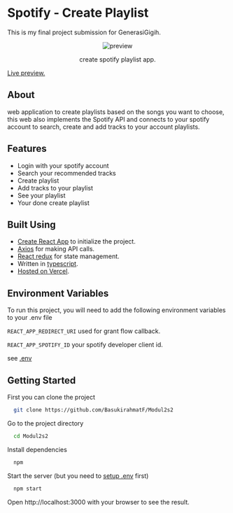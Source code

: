 # Spotify - Create Playlist

This is my final project submission for GenerasiGigih.

<p align="center">
  <img src="/public/img/preview.png" alt='preview'>
</p>

<p align="center">
 create spotify playlist app. 
</p>

[Live preview.](https://generasigigih-project-4pib27b3q-basukirahmatf.vercel.app)

## About
web application to create playlists based on the songs you want to choose, this web also implements the Spotify API and connects to your spotify account to search, create and add tracks to your account playlists.
## Features
- Login with your spotify account
- Search your recommended tracks
- Create playlist
- Add tracks to your playlist
- See your playlist
- Your done create playlist

## Built Using

- [Create React App](https://create-react-app.dev/) to initialize the project.
- [Axios](https://github.com/axios/axios) for making API calls.
- [React redux](https://react-redux.js.org/) for state management.
- Written in [typescript](https://typescriptlang.org).
- [Hosted on Vercel](https://vercel.com/).

## Environment Variables

To run this project, you will need to add the following environment variables to your .env file

`REACT_APP_REDIRECT_URI` used for grant flow callback.

`REACT_APP_SPOTIFY_ID` your spotify developer client id.

see [.env](/.env)


## Getting Started

First you can clone the project

```bash
  git clone https://github.com/BasukirahmatF/Modul2s2

```

Go to the project directory

```bash
  cd Modul2s2
```

Install dependencies

```bash
  npm
```

Start the server (but you need to [setup .env](#environment-variables) first)

```bash
  npm start
```

Open http://localhost:3000 with your browser to see the result.
